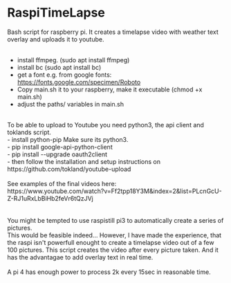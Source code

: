 # RaspiTimeLapse
Bash script for raspberry pi. 
It creates a timelapse video with weather text overlay and uploads it to youtube.<br>
<br>
 - install ffmpeg. (sudo apt install ffmpeg)
 - install bc (sudo apt install bc)
 - get a font e.g. from google fonts: https://fonts.google.com/specimen/Roboto
 - Copy main.sh it to your raspberry, make it executable (chmod +x main.sh)
 - adjust the paths/ variables in main.sh<br>
 <br>
To be able to upload to Youtube you need python3, the api client and toklands script. <br>
 - install python-pip Make sure its python3. <br>
 - pip install google-api-python-client <br>
 - pip install --upgrade oauth2client <br>
 - then follow the installation and setup instructions on https://github.com/tokland/youtube-upload<br>
 <br>
 See examples of the final videos here:<br>
 https://www.youtube.com/watch?v=Ff2tpp18Y3M&index=2&list=PLcnGcU-Z-RJ1uRxLbBiHb2feVr6tQzJVj<br>
 <br>
 <br>
 You might be tempted to use raspistill pi3 to automatically create a series of pictures.<br>
 This would be feasible indeed... 
 However, I have made the experience, that the raspi isn't powerfull enought to create a timelapse video out of a few 100 pictures.
 This script creates the video after every picture taken. And it has the advantagae to add overlay text in real time.
 <br><br>
 A pi 4 has enough power to process 2k every 15sec in reasonable time.
